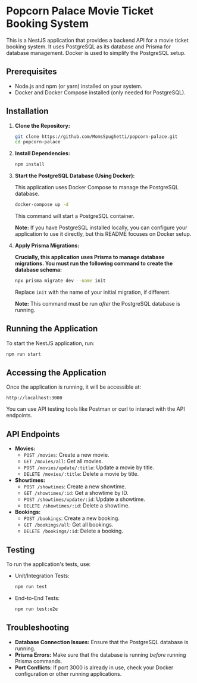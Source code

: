 
# Popcorn Palace Movie Ticket Booking System

This is a NestJS application that provides a backend API for a movie ticket booking system. It uses PostgreSQL as its database and Prisma for database management. Docker is used to simplify the PostgreSQL setup.

## Prerequisites

* Node.js and npm (or yarn) installed on your system.
* Docker and Docker Compose installed (only needed for PostgreSQL).

## Installation

1.  **Clone the Repository:**

    ```bash
    git clone https://github.com/MomsSpughetti/popcorn-palace.git
    cd popcorn-palace
    ```

2.  **Install Dependencies:**

    ```bash
    npm install
    ```

3.  **Start the PostgreSQL Database (Using Docker):**

    This application uses Docker Compose to manage the PostgreSQL database.

    ```bash
    docker-compose up -d
    ```

    This command will start a PostgreSQL container.

    **Note:** If you have PostgreSQL installed locally, you can configure your application to use it directly, but this README focuses on Docker setup.

4.  **Apply Prisma Migrations:**

    **Crucially, this application uses Prisma to manage database migrations. You must run the following command to create the database schema:**

    ```bash
    npx prisma migrate dev --name init
    ```

    Replace `init` with the name of your initial migration, if different.

    **Note:** This command must be run *after* the PostgreSQL database is running.

## Running the Application

To start the NestJS application, run:

```bash
npm run start
```

## Accessing the Application

Once the application is running, it will be accessible at:

```
http://localhost:3000
```

You can use API testing tools like Postman or curl to interact with the API endpoints.

## API Endpoints

* **Movies:**
    * `POST /movies`: Create a new movie.
    * `GET /movies/all`: Get all movies.
    * `POST /movies/update/:title`: Update a movie by title.
    * `DELETE /movies/:title`: Delete a movie by title.
* **Showtimes:**
    * `POST /showtimes`: Create a new showtime.
    * `GET /showtimes/:id`: Get a showtime by ID.
    * `POST /showtimes/update/:id`: Update a showtime.
    * `DELETE /showtimes/:id`: Delete a showtime.
* **Bookings:**
    * `POST /bookings`: Create a new booking.
    * `GET /bookings/all`: Get all bookings.
    * `DELETE /bookings/:id`: Delete a booking.

## Testing

To run the application's tests, use:

* Unit/Integration Tests:

    ```bash
    npm run test
    ```

* End-to-End Tests:

    ```bash
    npm run test:e2e
    ```

## Troubleshooting

* **Database Connection Issues:** Ensure that the PostgreSQL database is running.
* **Prisma Errors:** Make sure that the database is running *before* running Prisma commands.
* **Port Conflicts:** If port 3000 is already in use, check your Docker configuration or other running applications.

